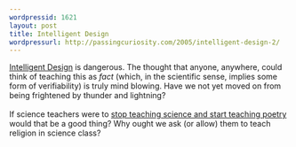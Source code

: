 ```yaml
--- 
wordpressid: 1621
layout: post
title: Intelligent Design
wordpressurl: http://passingcuriosity.com/2005/intelligent-design-2/
---
```

<a href="http://www.ncseweb.org/resources/articles/996_intelligent_design_not_accep_9_10_2002.asp">Intelligent Design</a> is dangerous. The thought that anyone, anywhere, could think of teaching this as <span style="font-style: italic;">fact</span> (which, in the scientific sense, implies some form of verifiability) is truly mind blowing. Have we not yet moved on from being frightened by thunder and lightning?<br /><br />If science teachers were to <a href="http://pharyngula.org/index/weblog/comments/bush_endorses_intelligent_design_creationism/#c33489">stop teaching science and start teaching poetry</a> would that be a good thing? Why ought we ask (or allow) them to teach religion in science class?
